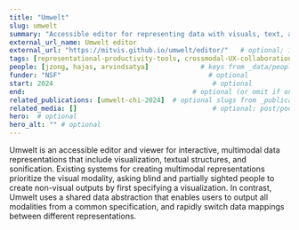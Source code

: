 ```yaml
---
title: "Umwelt"
slug: umwelt
summary: "Accessible editor for representing data with visuals, text, and sound"
external_url_name: Umwelt editor
external_url: "https://mitvis.github.io/umwelt/editor/"   # optional; if present, title links here
tags: [representational-productivity-tools, crossmodal-UX-collaboration]  # THEME SLUGS here
people: [jzong, hajas, arvindsatya]             # keys from _data/people.yml (optional)
funder: "NSF"                                     # optional
start: 2024                                        # optional
end:                                          # optional (or omit if ongoing)
related_publications: [umwelt-chi-2024]  # optional slugs from _publications
related_media: []                                  # optional: post/podcast/video slugs if you use them
hero:  # optional
hero_alt: "" # optional
---
```


Umwelt is an accessible editor and viewer for interactive, multimodal data representations that include visualization, textual structures, and sonification. Existing systems for creating multimodal representations prioritize the visual modality, asking blind and partially sighted people to create non-visual outputs by first specifying a visualization. In contrast, Umwelt uses a shared data abstraction that enables users to output all modalities from a common specification, and rapidly switch data mappings between different representations.